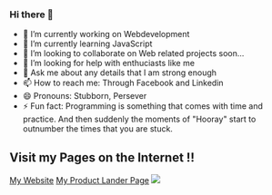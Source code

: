 ### Hi there 👋

<!--
**Abhiramborige/Abhiramborige** is a ✨ _special_ ✨ repository because its `README.md` (this file) appears on your GitHub profile.

Here are some ideas to get you started:-->

- 🔭 I’m currently working on Webdevelopment
- 🌱 I’m currently learning JavaScript
- 👯 I’m looking to collaborate on Web related projects soon...
- 🤔 I’m looking for help with enthuciasts like me
- 💬 Ask me about any details that I am strong enough
- 📫 How to reach me: Through Facebook and Linkedin
- 😄 Pronouns: Stubborn, Persever
- ⚡ Fun fact: Programming is something that comes with time and practice. And then suddenly the moments of "Hooray" start to outnumber the times that you are stuck.

## Visit my Pages on the Internet !!
[My Website](http://abhiramborige.me)
[My Product Lander Page](https://borigeabhiram.gitlab.io/productlander)
<img src="https://github-readme-stats.vercel.app/api?username=Abhiramborige&&show_icons=true&title_color=ff3333&icon_color=ff661a&text_color=0000e6&bg_color=66ff99">

